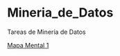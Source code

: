 # Mineria_de_Datos
Tareas de Minería de Datos

[Mapa Mental 1](https://github.com/JesusValGzz/Mineria_de_Datos/tree/main/Mapas_Mentales)
